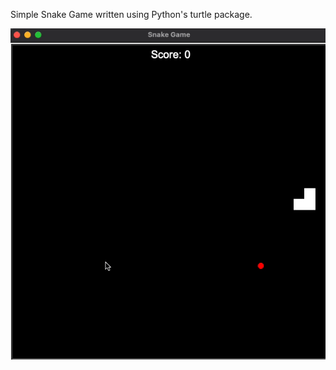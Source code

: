 Simple Snake Game written using Python's turtle package.

![Snake Game Gif](https://github.com/rifleben/snake_game/blob/main/snake_game.gif)
